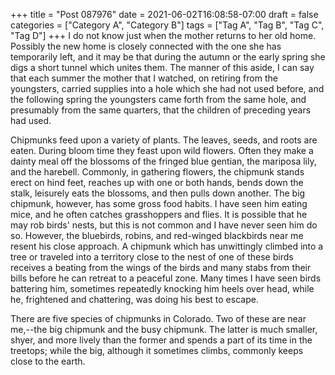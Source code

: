 +++
title = "Post 087976"
date = 2021-06-02T16:08:58-07:00
draft = false
categories = ["Category A", "Category B"]
tags = ["Tag A", "Tag B", "Tag C", "Tag D"]
+++
I do not know just when the mother returns to her old home. Possibly the new home is closely connected with the one she has temporarily left, and it may be that during the autumn or the early spring she digs a short tunnel which unites them. The manner of this aside, I can say that each summer the mother that I watched, on retiring from the youngsters, carried supplies into a hole which she had not used before, and the following spring the youngsters came forth from the same hole, and presumably from the same quarters, that the children of preceding years had used.

Chipmunks feed upon a variety of plants. The leaves, seeds, and roots are eaten. During bloom time they feast upon wild flowers. Often they make a dainty meal off the blossoms of the fringed blue gentian, the mariposa lily, and the harebell. Commonly, in gathering flowers, the chipmunk stands erect on hind feet, reaches up with one or both hands, bends down the stalk, leisurely eats the blossoms, and then pulls down another. The big chipmunk, however, has some gross food habits. I have seen him eating mice, and he often catches grasshoppers and flies. It is possible that he may rob birds' nests, but this is not common and I have never seen him do so. However, the bluebirds, robins, and red-winged blackbirds near me resent his close approach. A chipmunk which has unwittingly climbed into a tree or traveled into a territory close to the nest of one of these birds receives a beating from the wings of the birds and many stabs from their bills before he can retreat to a peaceful zone. Many times I have seen birds battering him, sometimes repeatedly knocking him heels over head, while he, frightened and chattering, was doing his best to escape.

There are five species of chipmunks in Colorado. Two of these are near me,--the big chipmunk and the busy chipmunk. The latter is much smaller, shyer, and more lively than the former and spends a part of its time in the treetops; while the big, although it sometimes climbs, commonly keeps close to the earth.

